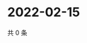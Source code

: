 # 2022-02-15

共 0 条

<!-- BEGIN WEIBO -->
<!-- 最后更新时间 Tue Feb 15 2022 12:14:24 GMT+0800 (China Standard Time) -->

<!-- END WEIBO -->

